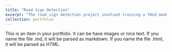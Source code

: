 ```yaml
---
title: "Road Sign Detection"
excerpt: "The road sign detection project involved training a YOLO model to accurately identify German road signs. The model was trained using the German Road Sign dataset sourced from Kaggle, enabling efficient detection and classification of various road signs. <br/><img src='/images/road_sign_detection.png'>"
collection: portfolio
---
```


This is an item in your portfolio. It can be have images or nice text. If you name the file .md, it will be parsed as markdown. If you name the file .html, it will be parsed as HTML. 
